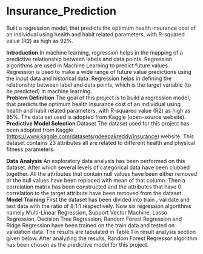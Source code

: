 # Insurance_Prediction
Built a regression model, that predicts the optimum health insurance cost of an individual using health  and habit related parameters, with R-squared value (R2) as high as 92%.

**Introduction**
	In machine learning, regression helps in the mapping of a predictive relationship between labels and data points. Regression algorithms are used in Machine Learning to predict future values. Regression is used to make a wide range of future value predictions using the input data and historical data. Regression helps in defining the relationship between label and data points, which is the target variable (to be predicted) in machine learning.  
**Problem Definition**
	The goal of this project is to build a regression model, that predicts the optimum health insurance cost of an individual using health and habit related parameters, with R-squared value (R2) as high as 95%. The data set used is adopted from Kaggle (open-source website).
**Predictive Model Selection**
  Dataset
	The dataset used for this project has been adopted from Kaggle (https://www.kaggle.com/datasets/gdeepakreddy/insurance) website. This dataset contains 23 attributes all are related to different health and physical fitness parameters.

**Data Analysis**
An exploratory data analysis has been performed on this dataset. After which several levels of categorical data have been clubbed together. All the attributes that contain null values have been either removed or the null values have been replaced with mean of that column. Then a correlation matrix has been constructed and the attributes that have 0 correlation to the target attribute have been removed from the dataset. 
**Model Training**
	First the dataset has been divided into train , validate and test data with the ratio of 8:1:1 respectively. Now six regression algorithms namely Multi-Linear Regression, Support Vector Machine, Lasso Regression, Decision Tree Regression, Random Forest Regression and Ridge Regression have been trained on the train data and tested on validation data. The results are tabulated in Table 1 in result analysis section given below. After analyzing the results, Random Forest Regressor algorithm has been chosen as the predictive model for this project. 

